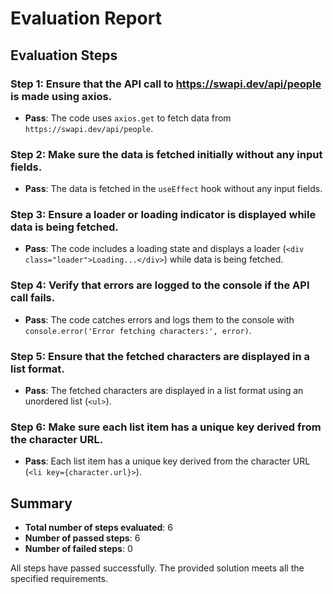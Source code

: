 # Evaluation Report

## Evaluation Steps

### Step 1: Ensure that the API call to https://swapi.dev/api/people is made using axios.
- **Pass**: The code uses `axios.get` to fetch data from `https://swapi.dev/api/people`.

### Step 2: Make sure the data is fetched initially without any input fields.
- **Pass**: The data is fetched in the `useEffect` hook without any input fields.

### Step 3: Ensure a loader or loading indicator is displayed while data is being fetched.
- **Pass**: The code includes a loading state and displays a loader (`<div class="loader">Loading...</div>`) while data is being fetched.

### Step 4: Verify that errors are logged to the console if the API call fails.
- **Pass**: The code catches errors and logs them to the console with `console.error('Error fetching characters:', error)`.

### Step 5: Ensure that the fetched characters are displayed in a list format.
- **Pass**: The fetched characters are displayed in a list format using an unordered list (`<ul>`).

### Step 6: Make sure each list item has a unique key derived from the character URL.
- **Pass**: Each list item has a unique key derived from the character URL (`<li key={character.url}>`).

## Summary

- **Total number of steps evaluated**: 6
- **Number of passed steps**: 6
- **Number of failed steps**: 0

All steps have passed successfully. The provided solution meets all the specified requirements.